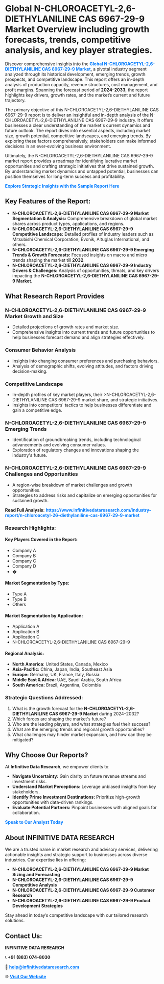 <h1>Global N-CHLOROACETYL-2,6-DIETHYLANILINE CAS 6967-29-9 Market Overview including growth forecasts, trends, competitive analysis, and key player strategies.</h1>
<p>
Discover comprehensive insights into the 
<a href="https://www.infinitivedataresearch.com/industry-report/n-chloroacetyl-26-diethylaniline-cas-6967-29-9-market" rel="dofollow" style="color: #007BFF; text-decoration: none;"><strong>Global N-CHLOROACETYL-2,6-DIETHYLANILINE CAS 6967-29-9 Market</strong></a>, a pivotal industry segment analyzed through its historical development, emerging trends, growth prospects, and competitive landscape. This report offers an in-depth analysis of production capacity, revenue structures, cost management, and profit margins. Spanning the forecast period of <strong>2024–2033</strong>, the report highlights key drivers, growth rates, and the market’s current and future trajectory.
</p>
<p>
The primary objective of this N-CHLOROACETYL-2,6-DIETHYLANILINE CAS 6967-29-9 report is to deliver an insightful and in-depth analysis of the N-CHLOROACETYL-2,6-DIETHYLANILINE CAS 6967-29-9 industry. It offers businesses a clear understanding of the market's current dynamics and future outlook. The report dives into essential aspects, including market size, growth potential, competitive landscapes, and emerging trends. By exploring these factors comprehensively, stakeholders can make informed decisions in an ever-evolving business environment.
</p>
<p>
Ultimately, the N-CHLOROACETYL-2,6-DIETHYLANILINE CAS 6967-29-9 market report provides a roadmap for identifying lucrative market opportunities and crafting strategic initiatives that drive sustained growth. By understanding market dynamics and untapped potential, businesses can position themselves for long-term success and profitability.
</p>
<p>
<a href="https://www.infinitivedataresearch.com/request-sample/reportId=102414" style="color: #007BFF; text-decoration: none;"><strong>Explore Strategic Insights with the Sample Report Here</strong></a>
</p>

<h2>Key Features of the Report:</h2>
<ul>
<li><strong>N-CHLOROACETYL-2,6-DIETHYLANILINE CAS 6967-29-9 Market Segmentation & Analysis:</strong> Comprehensive breakdown of global market shares across product types, applications, and regions.</li>
<li><strong>N-CHLOROACETYL-2,6-DIETHYLANILINE CAS 6967-29-9 Competitive Landscape:</strong> Detailed profiles of industry leaders such as Mitsubishi Chemical Corporation, Evonik, Altuglas International, and others.</li>
<li><strong>N-CHLOROACETYL-2,6-DIETHYLANILINE CAS 6967-29-9 Emerging Trends & Growth Forecasts:</strong> Focused insights on macro and micro trends shaping the market till <strong>2032</strong>.</li>
<li><strong>N-CHLOROACETYL-2,6-DIETHYLANILINE CAS 6967-29-9 Industry Drivers & Challenges:</strong> Analysis of opportunities, threats, and key drivers impacting the <strong>N-CHLOROACETYL-2,6-DIETHYLANILINE CAS 6967-29-9 Market</strong>.</li>
</ul>

<h2>What Research Report Provides</h2>
<h3>N-CHLOROACETYL-2,6-DIETHYLANILINE CAS 6967-29-9 Market Growth and Size</h3>
<ul>
<li>Detailed projections of growth rates and market size.</li>
<li>Comprehensive insights into current trends and future opportunities to help businesses forecast demand and align strategies effectively.</li>
</ul>

<h3>Consumer Behavior Analysis</h3>
<ul>
<li>Insights into changing consumer preferences and purchasing behaviors.</li>
<li>Analysis of demographic shifts, evolving attitudes, and factors driving decision-making.</li>
</ul>

<h3>Competitive Landscape</h3>
<ul>
<li>In-depth profiles of key market players, their >N-CHLOROACETYL-2,6-DIETHYLANILINE CAS 6967-29-9 market share, and strategic initiatives.</li>
<li>Insights into competitors' tactics to help businesses differentiate and gain a competitive edge.</li>
</ul>

<h3>N-CHLOROACETYL-2,6-DIETHYLANILINE CAS 6967-29-9 Emerging Trends</h3>
<ul>
<li>Identification of groundbreaking trends, including technological advancements and evolving consumer values.</li>
<li>Exploration of regulatory changes and innovations shaping the industry's future.</li>
</ul>

<h3>N-CHLOROACETYL-2,6-DIETHYLANILINE CAS 6967-29-9 Challenges and Opportunities</h3>
<ul>
<li>A region-wise breakdown of market challenges and growth opportunities.</li>
<li>Strategies to address risks and capitalize on emerging opportunities for sustained growth.</li>
</ul>
<p><strong>Read Full Analysis:</strong> <a href="https://www.infinitivedataresearch.com/industry-report/n-chloroacetyl-26-diethylaniline-cas-6967-29-9-market" rel="dofollow" style="color: #007BFF; text-decoration: none;"><strong>https://www.infinitivedataresearch.com/industry-report/n-chloroacetyl-26-diethylaniline-cas-6967-29-9-market</strong></a></p>
<h3>Research Highlights:</h3>
<h4>Key Players Covered in the Report:</h4>
<ul><li>Company A</li><li>Company B</li><li>Company C</li><li>Company D</li><li>�</li></ul>
<h4>Market Segmentation by Type:</h4>
<ul><li>Type A</li><li>Type B</li><li>Others</li></ul>
<h4>Market Segmentation by Application:</h4>
<ul><li>Application A</li><li>Application B</li><li>Application C</li><li>N-CHLOROACETYL-2,6-DIETHYLANILINE CAS 6967-29-9</li></ul>

<h4>Regional Analysis:</h4>
<ul>
<li><strong>North America:</strong> United States, Canada, Mexico</li>
<li><strong>Asia-Pacific:</strong> China, Japan, India, Southeast Asia</li>
<li><strong>Europe:</strong> Germany, UK, France, Italy, Russia</li>
<li><strong>Middle East & Africa:</strong> UAE, Saudi Arabia, South Africa</li>
<li><strong>South America:</strong> Brazil, Argentina, Colombia</li>
</ul>

<h3>Strategic Questions Addressed:</h3>
<ol>
<li>What is the growth forecast for the <strong>N-CHLOROACETYL-2,6-DIETHYLANILINE CAS 6967-29-9 Market</strong> during 2024–2032?</li>
<li>Which forces are shaping the market's future?</li>
<li>Who are the leading players, and what strategies fuel their success?</li>
<li>What are the emerging trends and regional growth opportunities?</li>
<li>What challenges may hinder market expansion, and how can they be mitigated?</li>
</ol>

<h2>Why Choose Our Reports?</h2>
<p>At <strong>Infinitive Data Research</strong>, we empower clients to:</p>
<ul>
<li><strong>Navigate Uncertainty:</strong> Gain clarity on future revenue streams and investment risks.</li>
<li><strong>Understand Market Perceptions:</strong> Leverage unbiased insights from key stakeholders.</li>
<li><strong>Identify Prime Investment Destinations:</strong> Prioritize high-growth opportunities with data-driven rankings.</li>
<li><strong>Evaluate Potential Partners:</strong> Pinpoint businesses with aligned goals for collaboration.</li>
</ul>
<p><a href="https://www.infinitivedataresearch.com/industry-report/n-chloroacetyl-26-diethylaniline-cas-6967-29-9-market" rel="dofollow" style="color: #007BFF; text-decoration: none;"><strong>Speak to Our Analyst Today</strong></a></p>

<h2>About INFINITIVE DATA RESEARCH</h2>
<p>We are a trusted name in market research and advisory services, delivering actionable insights and strategic support to businesses across diverse industries. Our expertise lies in offering:</p>
<ul>
<li><strong>N-CHLOROACETYL-2,6-DIETHYLANILINE CAS 6967-29-9 Market Sizing and Forecasting</strong></li>
<li><strong>N-CHLOROACETYL-2,6-DIETHYLANILINE CAS 6967-29-9 Competitive Analysis</strong></li>
<li><strong>N-CHLOROACETYL-2,6-DIETHYLANILINE CAS 6967-29-9 Customer Research</strong></li>
<li><strong>N-CHLOROACETYL-2,6-DIETHYLANILINE CAS 6967-29-9 Product Development Strategies</strong></li>
</ul>
<p>Stay ahead in today’s competitive landscape with our tailored research solutions.</p>

<h2>Contact Us:</h2>
<p><strong>INFINITIVE DATA RESEARCH</strong></p>
<p>📞 <strong>+91 (883) 074-8030</strong></p>
<p>📧 <strong><a href="mailto:help@infinitivedataresearch.com" style="color: #007BFF;">help@infinitivedataresearch.com</a></strong></p>
<p>🌐 <strong><a href="https://www.infinitivedataresearch.com" rel="dofollow" style="color: #007BFF;">Visit Our Website</a></strong></p>